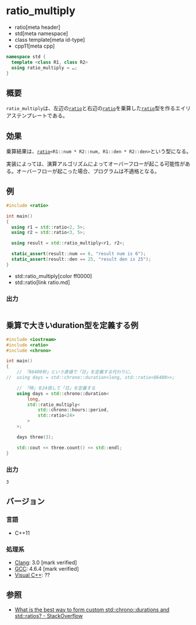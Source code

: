 # ratio_multiply
* ratio[meta header]
* std[meta namespace]
* class template[meta id-type]
* cpp11[meta cpp]

```cpp
namespace std {
  template <class R1, class R2>
  using ratio_multiply = …;
}
```

## 概要
`ratio_multiply`は、左辺の[`ratio`](ratio.md)と右辺の[`ratio`](ratio.md)を乗算した[`ratio`](ratio.md)型を作るエイリアステンプレートである。


## 効果
乗算結果は、[`ratio`](ratio.md)`<R1::num * R2::num, R1::den * R2::den>`という型になる。

実装によっては、演算アルゴリズムによってオーバーフローが起こる可能性がある。オーバーフローが起こった場合、プログラムは不適格となる。


## 例
```cpp example
#include <ratio>

int main()
{
  using r1 = std::ratio<2, 5>;
  using r2 = std::ratio<3, 5>;

  using result = std::ratio_multiply<r1, r2>;

  static_assert(result::num == 6, "result num is 6");
  static_assert(result::den == 25, "result den is 25");
}
```
* std::ratio_multiply[color ff0000]
* std::ratio[link ratio.md]

### 出力
```
```

## 乗算で大きいduration型を定義する例
```cpp example
#include <iostream>
#include <ratio>
#include <chrono>

int main()
{
    // 「86400秒」という直値で「日」を定義する代わりに、
//  using days = std::chrono::duration<long, std::ratio<86400>>;

    // 「時」を24倍して「日」を定義する
    using days = std::chrono::duration<
        long,
        std::ratio_multiply<
            std::chrono::hours::period,
            std::ratio<24>
        >
    >;

    days three(3);

    std::cout << three.count() << std::endl;
}
```

### 出力
```
3
```

## バージョン
### 言語
- C++11

### 処理系
- [Clang](/implementation.md#clang): 3.0 [mark verified]
- [GCC](/implementation.md#gcc): 4.6.4 [mark verified]
- [Visual C++](/implementation.md#visual_cpp): ??


## 参照
- [What is the best way to form custom std::chrono::durations and std::ratios? - StackOverflow](http://stackoverflow.com/questions/27880393/what-is-the-best-way-to-form-custom-stdchronodurations-and-stdratios)

